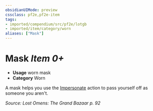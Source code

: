 ```yaml
---
obsidianUIMode: preview
cssclass: pf2e,pf2e-item
tags:
- imported/compendium/src/pf2e/lotgb
- imported/item/category/worn
aliases: ["Mask"]
---
```

# Mask *Item 0+*  

- **Usage** worn mask
- **Category** Worn

A mask helps you use the [Impersonate](impersonate.md) action to pass yourself off as someone you aren't.

*Source: Lost Omens: The Grand Bazaar p. 92*